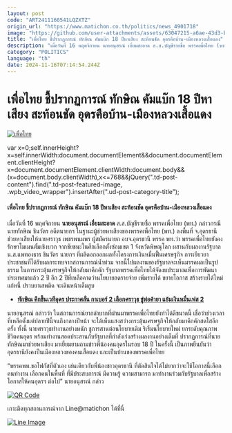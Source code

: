 ```yaml
---
layout: post
code: "ART2411160541LQZXTZ"
origin_url: "https://www.matichon.co.th/politics/news_4901718"
image: "https://github.com/user-attachments/assets/63047215-a6ae-43d3-b7aa-2f7f6e530998"
title: "เพื่อไทย ชี้ปรากฏการณ์ ทักษิณ คัมแบ๊ก 18 ปีหาเสียง สะท้อนชัด อุดรคือบ้าน-เมืองหลวงเสื้อแดง"
description: "เมื่อวันที่ 16 พฤศจิกายน นายอนุสรณ์ เอี่ยมสะอาด ส.ส.บัญชีรายชื่อ พรรคเพื่อไทย (พท.) กล่าวกรณี นายทักษิณ ชินวัตร อดีตนายกฯ ในฐานะผู้ช่วยหาเสียงของพรรคเพื่อไทย"
category: "POLITICS"
language: "th"
date: 2024-11-16T07:14:54.244Z
---
```


# เพื่อไทย ชี้ปรากฏการณ์ ทักษิณ คัมแบ๊ก 18 ปีหาเสียง สะท้อนชัด อุดรคือบ้าน-เมืองหลวงเสื้อแดง

[![เพื่อไทย](https://www.matichon.co.th/wp-content/uploads/2024/11/satornshut1.jpg "satornshut1")](https://www.matichon.co.th/wp-content/uploads/2024/11/satornshut1.jpg)

var x=0;self.innerHeight?x=self.innerWidth:document.documentElement&&document.documentElement.clientHeight?x=document.documentElement.clientWidth:document.body&&(x=document.body.clientWidth),x<=768&&jQuery(".td-post-content").find(".td-post-featured-image, .wpb\_video\_wrapper").insertAfter(".ud-post-category-title");

#### **เพื่อไทย ชี้ปรากฏการณ์ ทักษิณ คัมแบ๊ก 18 ปีหาเสียง สะท้อนชัด อุดรคือบ้าน-เมืองหลวงเสื้อแดง**

เมื่อวันที่ 16 พฤศจิกายน **นายอนุสรณ์ เอี่ยมสะอาด** ส.ส.บัญชีรายชื่อ พรรคเพื่อไทย (พท.) กล่าวกรณี นายทักษิณ ชินวัตร อดีตนายกฯ ในฐานะผู้ช่วยหาเสียงของพรรคเพื่อไทย (พท.) ลงพื้นที่ จ.อุดรธานี ช่วยหาเสียงให้นายศราวุธ เพชรพนมพร ผู้สมัครนายก อบจ.อุดรธานี พรรค พท.ว่า พรรคเพื่อไทยยังคงรักษาโมเมนตั้มเชิงบวก จากชัยชนะในศึกเลือกตั้งซ่อมเขต 1 จังหวัดพิษณุโลก ผสานกับผลงานรัฐบาล น.ส.แพทองธาร ชินวัตร นายกฯ ที่ผลิดอกออกผลทั้งโครงการเงินหมื่นฟื้นเศรษฐกิจ การเยียวยาประชาชนที่ได้รับผลกระทบจากสถานการณ์น้ำท่วม จากนี้ไปผลงานของรัฐบาลจะเห็นมรรคผลเป็นรูปธรรม ในการกระตุ้นเศรษฐกิจให้กลับมาคึกคัก รัฐบาลพรรคเพื่อไทยได้จัดงบประมาณเพื่อการพัฒนาประเทศมาแล้ว 2 ปี อีก 2 ปีที่เหลือคาดว่านโยบายลดรายจ่าย เพิ่มรายได้ ขยายโอกาส สร้างรายได้ใหม่ แก้หนี้ ปราบยาเสพติด จะเดินหน้าเต็มสูบ

*   [**ทักษิณ คึกขึ้นเวทีอุดร ประกาศลั่น กาเบอร์ 2 เลือกศราวุธ ขู่พ่อค้ายา แย้มเงินหมื่นเฟส 2**](https://www.matichon.co.th/politics/news_4897121)

นายอนุสรณ์ กล่าวว่า ในสถานการณ์ยากลำบากที่ผ่านมาพรรคเพื่อไทยยังทำได้ดีขนาดนี้ เชื่อว่าช่วงเวลาที่เหลือตั้งแต่ปลายปีนี้จนถึงกลางปีหน้า จะได้เห็นแสงสว่างกระตุ้นเศรษฐกิจให้กลับมาคึกคักสดใสอีกครั้ง ทั้งนี้ นายศราวุธทำงานอย่างหนัก ชูการสานต่อนโยบายเดิม ริเริ่มนโยบายใหม่ ยกระดับคุณภาพชีวิตคนอุดร พร้อมทำงานสอดประสานกับรัฐบาลที่กำลังเร่งสร้างผลงานอย่างเต็มที่ ปรากฏการณ์ที่นายทักษิณมาช่วยหาเสียง มาเยี่ยมยามถามข่าวพี่น้องคนอุดรในรอบ 18 ปี ในครั้งนี้ เป็นภาพยืนยันว่าอุดรธานียังคงป็นเมืองหลวงของคนเสื้อแดง และเป็นบ้านของพรรคเพื่อไทย

“พรรคพท.ขอโฟกัสที่ตัวเอง เช่นเดียวกับพี่น้องชาวอุดรธานี ที่ตัดสินใจได้ไม่ยากว่าจะใช้โอกาสนี้เลือกคนทำงาน เลือกคนในพื้นที่ ที่มีประสบการณ์ มีความรู้ ความสามารถ มาทำงานร่วมกับรัฐบาลเพื่อสร้างโอกาสให้คนอุดรฯ ต่อไป” นายอนุสรณ์ กล่าว

[![QR Code](https://www.matichon.co.th/wp-content/uploads/2023/07/wob1371z.jpg)](https://lin.ee/ht0nDxX)

เกาะติดทุกสถานการณ์จาก Line@matichon ได้ที่นี่

[![Line Image](https://www.matichon.co.th/wp-content/uploads/2023/07/th.png)](https://lin.ee/ht0nDxX)
